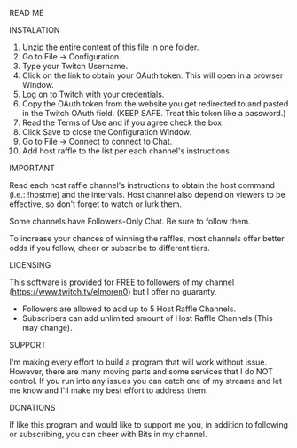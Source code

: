 READ ME

INSTALATION

1. Unzip the entire content of this file in one folder.
2. Go to File -> Configuration.
3. Type your Twitch Username.
4. Click on the link to obtain your OAuth token. This will open in a browser Window.
5. Log on to Twitch with your credentials. 
6. Copy the OAuth token from the website you get redirected to and pasted in the Twitch OAuth field. (KEEP SAFE. Treat this token like a password.)
7. Read the Terms of Use and if you agree check the box. 
8. Click Save to close the Configuration Window.
9. Go to File -> Connect to connect to Chat.
10. Add host raffle to the list per each channel's instructions.

IMPORTANT

Read each host raffle channel's instructions to obtain the host command (i.e.: !hostme) and the intervals. Host channel also depend on viewers to be effective, so don't forget to watch or lurk them. 

Some channels have Followers-Only Chat. Be sure to follow them. 

To increase your chances of winning the raffles, most channels offer better odds if you follow, cheer or subscribe to different tiers.

LICENSING

This software is provided for FREE to followers of my channel (https://www.twitch.tv/elmoren0) but I offer no guaranty.

- Followers are allowed to add up to 5 Host Raffle Channels.
- Subscribers can add unlimited amount of Host Raffle Channels (This may change).

SUPPORT

I'm making every effort to build a program that will work without issue. However, there are many moving parts and some services that I do NOT control. If you run into any issues you can catch one of my streams and let me know and I'll make my best effort to address them.

DONATIONS

If like this program and would like to support me you, in addition to following or subscribing, you can cheer with Bits in my channel.
